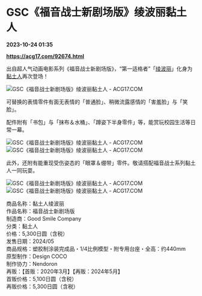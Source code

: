 # GSC《福音战士新剧场版》绫波丽黏土人

**2023-10-24 01:35**

**https://acg17.com/92674.html**

出自超人气动画电影系列《福音战士新剧场版》，“第一适格者”「[绫波丽](https://acg17.com/tag/%e7%bb%ab%e6%b3%a2%e4%b8%bd "查看所有文章关于 绫波丽")」化身为[黏土人](https://acg17.com/tag/%e9%bb%8f%e5%9c%9f%e4%ba%ba "查看所有文章关于 黏土人")再次登场！

![GSC《福音战士新剧场版》绫波丽黏土人 - ACG17.COM](https://fc.sinaimg.cn/mw1024/006yt1Omgy1hj22ldfyltj30go0m8q5b.jpg "GSC《福音战士新剧场版》绫波丽黏土人 模玩萌物  | ACG17")

可替换的表情零件有面无表情的「普通脸」、稍微流露感情的「害羞脸」与「笑脸」。

配件附有「书包」与「抹布＆水桶」、「蹲姿下半身零件」等，能赏玩校园生活等日常一幕。

![GSC《福音战士新剧场版》绫波丽黏土人 - ACG17.COM](https://fc.sinaimg.cn/mw1024/006yt1Omgy1hj22l97x7hj30go0m876m.jpg "GSC《福音战士新剧场版》绫波丽黏土人 模玩萌物  | ACG17")![GSC《福音战士新剧场版》绫波丽黏土人 - ACG17.COM](https://fc.sinaimg.cn/mw1024/006yt1Omgy1hj22l4shhfj30go0m8dib.jpg "GSC《福音战士新剧场版》绫波丽黏土人 模玩萌物  | ACG17")

此外，还附有能重现受伤姿态的「眼罩＆绷带」零件。敬请搭配福音战士系列黏土人一同玩耍。

![GSC《福音战士新剧场版》绫波丽黏土人 - ACG17.COM](https://fc.sinaimg.cn/mw1024/006yt1Omgy1hj22liexemj30go0m876m.jpg "GSC《福音战士新剧场版》绫波丽黏土人 模玩萌物  | ACG17")![GSC《福音战士新剧场版》绫波丽黏土人 - ACG17.COM](https://fc.sinaimg.cn/mw1024/006yt1Omgy1hj22lpu42dj30go0kuacd.jpg "GSC《福音战士新剧场版》绫波丽黏土人 模玩萌物  | ACG17")

商品名称：黏土人绫波丽  
作品名称：福音战士新剧场版  
制造商：Good Smile Company  
分类：黏土人  
价格：5,300日圆（含税）  
发售日期：2024/05  
商品规格：塑胶制涂装完成品・1/4比例模型・附专用台座・全高：约440mm  
原型制作：Design COCO  
制作协力：Nendoron  
再贩：【首贩：2020年3月】【再贩：2024年5月】  
首贩价格：5,100日圆（含税）  
再贩价格：5,300日圆（含税）